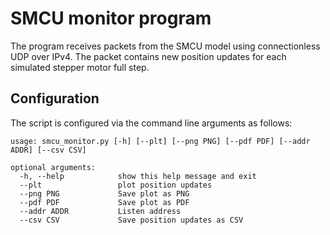 SMCU monitor program
====================

The program receives packets from the SMCU model using 
connectionless UDP over IPv4. 
The packet contains new position updates for each simulated
stepper motor full step.

Configuration
-------------

The script is configured via the command line arguments as follows:

```
usage: smcu_monitor.py [-h] [--plt] [--png PNG] [--pdf PDF] [--addr ADDR] [--csv CSV]

optional arguments:
  -h, --help            show this help message and exit
  --plt                 plot position updates
  --png PNG             Save plot as PNG
  --pdf PDF             Save plot as PDF
  --addr ADDR           Listen address
  --csv CSV             Save position updates as CSV
 
```
